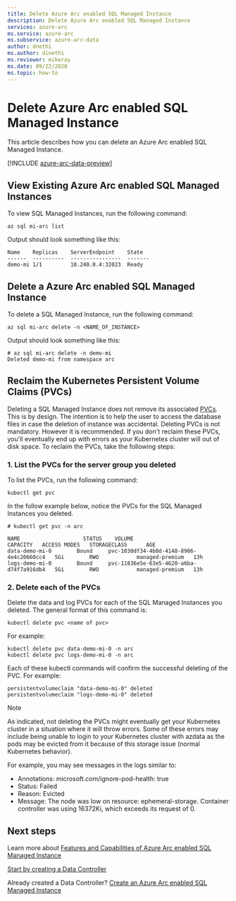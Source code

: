 ```yaml
---
title: Delete Azure Arc enabled SQL Managed Instance
description: Delete Azure Arc enabled SQL Managed Instance
services: azure-arc
ms.service: azure-arc
ms.subservice: azure-arc-data
author: dnethi
ms.author: dinethi
ms.reviewer: mikeray
ms.date: 09/22/2020
ms.topic: how-to
---
```


# Delete Azure Arc enabled SQL Managed Instance
This article describes how you can delete an Azure Arc enabled SQL Managed Instance.

[!INCLUDE [azure-arc-data-preview](../../../includes/azure-arc-data-preview.md)]

## View Existing Azure Arc enabled SQL Managed Instances
To view SQL Managed Instances, run the following command:

```azurecli
az sql mi-arc list
```

Output should look something like this:

```console
Name    Replicas    ServerEndpoint    State
------  ----------  ----------------  -------
demo-mi 1/1         10.240.0.4:32023  Ready
```

## Delete a Azure Arc enabled SQL Managed Instance
To delete a SQL Managed Instance, run the following command:

```azurecli
az sql mi-arc delete -n <NAME_OF_INSTANCE>
```

Output should look something like this:

```console
# az sql mi-arc delete -n demo-mi
Deleted demo-mi from namespace arc
```

## Reclaim the Kubernetes Persistent Volume Claims (PVCs)

Deleting a SQL Managed Instance does not remove its associated [PVCs](https://kubernetes.io/docs/concepts/storage/persistent-volumes/). This is by design. The intention is to help the user to access the database files in case the deletion of instance was accidental. Deleting PVCs is not mandatory. However it is recommended. If you don't reclaim these PVCs, you'll eventually end up with errors as your Kubernetes cluster will out of disk space. To reclaim the PVCs, take the following steps:

### 1. List the PVCs for the server group you deleted
To list the PVCs, run the following command:
```console
kubectl get pvc
```

In the follow example below, notice the PVCs for the SQL Managed Instances you deleted.
```console
# kubectl get pvc -n arc

NAME                    STATUS    VOLUME                                     CAPACITY   ACCESS MODES   STORAGECLASS      AGE
data-demo-mi-0        Bound     pvc-1030df34-4b0d-4148-8986-4e4c20660cc4   5Gi        RWO            managed-premium   13h
logs-demo-mi-0        Bound     pvc-11836e5e-63e5-4620-a6ba-d74f7a916db4   5Gi        RWO            managed-premium   13h
```

### 2. Delete each of the PVCs
Delete the data and log PVCs for each of the SQL Managed Instances you deleted.
The general format of this command is: 
```console
kubectl delete pvc <name of pvc>
```

For example:
```console
kubectl delete pvc data-demo-mi-0 -n arc
kubectl delete pvc logs-demo-mi-0 -n arc
```

Each of these kubectl commands will confirm the successful deleting of the PVC. For example:
```console
persistentvolumeclaim "data-demo-mi-0" deleted
persistentvolumeclaim "logs-demo-mi-0" deleted
```
  

> [!NOTE]
> As indicated, not deleting the PVCs might eventually get your Kubernetes cluster in a situation where it will throw errors. Some of these errors may include being unable to login to your Kubernetes cluster with azdata as the pods may be evicted from it because of this storage issue (normal Kubernetes behavior).
>
> For example, you may see messages in the logs similar to:  
> - Annotations:    microsoft.com/ignore-pod-health: true  
> - Status:         Failed  
> - Reason:         Evicted  
> - Message:        The node was low on resource: ephemeral-storage. Container controller was using 16372Ki, which exceeds its request of 0.

## Next steps

Learn more about [Features and Capabilities of Azure Arc enabled SQL Managed Instance](managed-instance-features.md)

[Start by creating a Data Controller](create-data-controller.md)

Already created a Data Controller? [Create an Azure Arc enabled SQL Managed Instance](create-sql-managed-instance.md)